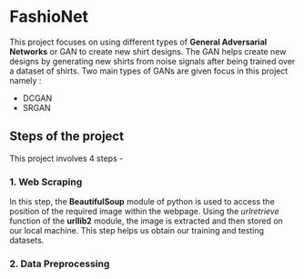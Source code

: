 # FashioNet
This project focuses on using different types of **General Adversarial Networks** or GAN to create new shirt designs. The GAN helps create new designs by generating new shirts from noise signals after being trained over a dataset of shirts. Two main types of GANs are given focus in this project namely :
- DCGAN
- SRGAN

## Steps of the project
This project involves 4 steps -

### 1. Web Scraping
In this step, the **BeautifulSoup** module of python is used to access the position of the required image within the webpage. Using the *urlretrieve* function of the **urllib2** module, the image is extracted and then stored on our local machine. This step helps us obtain our training and testing datasets.

### 2. Data Preprocessing
